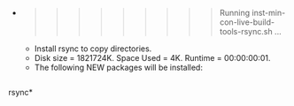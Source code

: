 * >>>>>>>>> Running inst-min-con-live-build-tools-rsync.sh ...
  * Install rsync to copy directories.
  * Disk size = 1821724K. Space Used = 4K. Runtime = 00:00:00:01.
  * The following NEW packages will be installed:
  ```bash
rsync*
  ```
